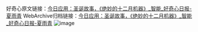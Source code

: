 好奇心原文链接：[今日应用：圣诞故事，《绝妙的十二月机器》_智能_好奇心日报-夏雨青](https://www.qdaily.com/articles/4703.html)
WebArchive归档链接：[今日应用：圣诞故事，《绝妙的十二月机器》_智能_好奇心日报-夏雨青](http://web.archive.org/web/20190623162509/https://www.qdaily.com/articles/4703.html)
![image](http://ww3.sinaimg.cn/large/007d5XDply1g3w5oqjkkfj30u036k4lb)